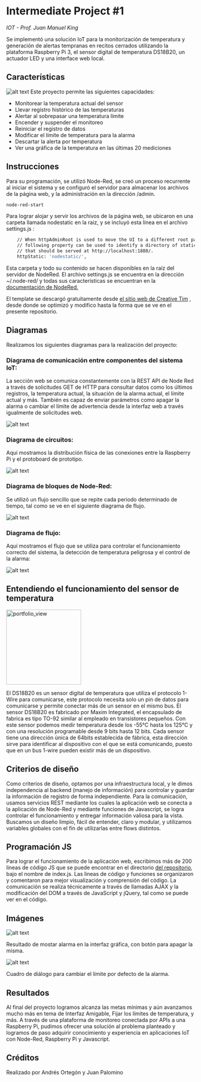 # Intermediate Project #1
_IOT - Prof. Juan Manuel King_

Se implementó una solución IoT para la monitorización de temperatura y generación de alertas tempranas en recitos cerrados utilizando la plataforma Raspberry Pi 3, el sensor digital de temperatura DS18B20, un actuador LED y una interface web local.

## Características
![alt text](https://raw.githubusercontent.com/juandavidpalomino/IoTProject1/master/public_html/docs/doc1.png)
Este proyecto permite las siguientes capacidades:
* Monitorear la temperatura actual del sensor
* Llevar registro histórico de las temperaturas
* Alertar al sobrepasar una temperatura límite
* Encender y suspender el monitoreo
* Reiniciar el registro de datos
* Modificar el límite de temperatura para la alarma
* Descartar la alerta por temperatura
* Ver una gráfica de la temperatura en las últimas 20 mediciones

## Instrucciones
Para su programación, se utilizó Node-Red, se creó un proceso recurrente al iniciar el sistema y se configuró el servidor para almacenar los archivos de la página web, y la administración en la dirección /admin. 

```bash
node-red-start
```
Para lograr alojar y servir los archivos de la página web, se ubicaron en una carpeta llamada nodestatic en la raiz, y se incluyó esta línea en el archivo settings.js :

```bash
    // When httpAdminRoot is used to move the UI to a different root path, the
    // following property can be used to identify a directory of static content
    // that should be served at http://localhost:1880/.
    httpStatic: 'nodestatic/',
```

Esta carpeta y todo su contenido se hacen disponibles en la raíz del servidor de NodeRed. El archivo settings.js se encuentra en la dirección ~/.node-red/ y todas sus características se encuentran en la [documentación de NodeRed.](https://nodered.org/docs/user-guide/runtime/settings-file)

El template se descargó gratuitamente desde [el sitio web de Creative Tim](https://www.creative-tim.com/product/material-dashboard) , desde donde se optimizó y modifico hasta la forma que se ve en el presente repositorio.

## Diagramas
Realizamos los siguientes diagramas para la realización del proyecto:

### Diagrama de comunicación entre componentes del sistema IoT:

La sección web se comunica constantemente con la REST API de Node Red a través de solicitudes GET de HTTP para consultar datos como los últimos registros, la temperatura actual, la situación de la alarma actual, el límite actual y más. También es capaz de enviar parámetros como apagar la alarma o cambiar el límite de advertencia desde la interfaz web a través igualmente de solicitudes web.

![alt text](https://raw.githubusercontent.com/juandavidpalomino/IoTProject1/master/public_html/docs/doc1.jpg)

### Diagrama de circuitos:

Aquí mostramos la distribución física de las conexiones entre la Raspberry Pi y el protoboard de prototipo.

![alt text](https://raw.githubusercontent.com/juandavidpalomino/IoTProject1/master/public_html/docs/doc23.jpg)

### Diagrama de bloques de Node-Red:

Se utilizó un flujo sencillo que se repite cada periodo determinado de tiempo, tal como se ve en el siguiente diagrama de flujo.

![alt text](https://raw.githubusercontent.com/juandavidpalomino/IoTProject1/master/public_html/docs/doc3.png)

### Diagrama de flujo:

Aquí mostramos el flujo que se utiliza para controlar el funcionamiento correcto del sistema, la detección de temperatura peligrosa y el control de la alarma:

![alt text](https://raw.githubusercontent.com/juandavidpalomino/IoTProject1/master/public_html/docs/doc5.png)

## Entendiendo el funcionamiento del sensor de temperatura 
<img width="200" ALIGN=”right” alt="portfolio_view" src="https://raw.githubusercontent.com/juandavidpalomino/IoTProject1/master/public_html/docs/doc4.png">

El DS18B20 es un sensor digital de temperatura que utiliza el protocolo 1-Wire para comunicarse, este protocolo necesita solo un pin de datos para comunicarse y permite conectar más de un sensor en el mismo bus.
El sensor DS18B20 es fabricado por Maxim Integrated, el encapsulado de fabrica es tipo TO-92 similar al empleado en transistores pequeños.
Con este sensor podemos medir temperatura desde los -55°C hasta los 125°C y con una resolución programable desde 9 bits hasta 12 bits.
Cada sensor tiene una dirección única de 64bits establecida de fábrica, esta dirección sirve para identificar al dispositivo con el que se está comunicando, puesto que en un bus 1-wire pueden existir más de un dispositivo.


## Criterios de diseño
Como criterios de diseño, optamos por una infraestructura local, y le dimos independencia al backend (manejo de información) para controlar y guardar la información de registro de forma independiente. Para la comunicación, usamos servicios REST mediante los cuales la aplicación web se conecta a la aplicación de Node-Red y mediante funciones de Javascript, se logra controlar el funcionamiento y entregar información valiosa para la vista. Buscamos un diseño limpio, fácil de entender, claro y modular, y utilizamos variables globales con el fin de utilizarlas entre flows distintos.

## Programación JS
Para lograr el funcionamiento de la aplicación web, escribimos más de 200 lineas de código JS que se puede encontrar en el directorio [del repositorio](https://github.com/juandavidpalomino/IoTProject1/tree/master/public_html), bajo el nombre de index.js. Las lineas de código y funciones se organizaron y comentaron para mejor visualización y comprensión del código. La comunicación se realiza técnicamente a través de llamadas AJAX y la modificación del DOM a través de JavaScript y jQuery, tal como se puede ver en el código.

## Imágenes

![alt text](https://raw.githubusercontent.com/juandavidpalomino/IoTProject1/master/public_html/docs/doc22.png)

Resultado de mostar alarma en la interfaz gráfica, con botón para apagar la misma.

![alt text](https://raw.githubusercontent.com/juandavidpalomino/IoTProject1/master/public_html/docs/doc6.png)

Cuadro de diálogo para cambiar el límite por defecto de la alarma.

## Resultados
Al final del proyecto logramos alcanza las metas mínimas y aún avanzamos mucho más en tema de Interfaz Amigable, Fijar los límites de temperatura, y más. A través de una plataforma de monitoreo conectada por APIs a una Raspberry Pi, pudimos ofrecer una solución al problema planteado y logramos de paso adquirir conocimiento y experiencia en aplicaciones IoT con Node-Red, Raspberry Pi y Javascript.


## Créditos
Realizado por Andrés Ortegón y Juan Palomino
